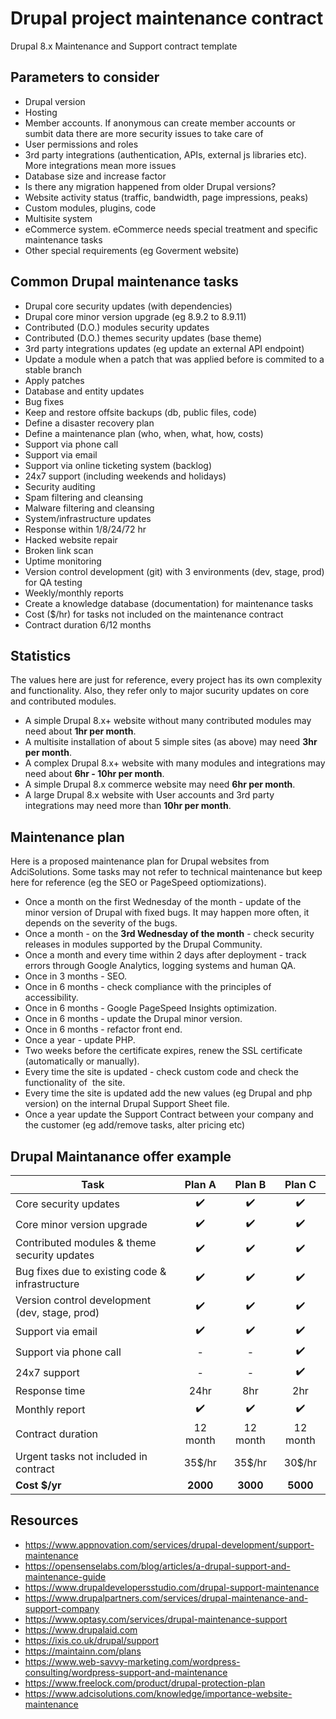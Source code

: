 # Drupal project maintenance contract
Drupal 8.x Maintenance and Support contract template


## Parameters to consider

- Drupal version
- Hosting
- Member accounts. If anonymous can create member accounts or sumbit data there are more security issues to take care of
- User permissions and roles
- 3rd party integrations (authentication, APIs, external js libraries etc). More integrations mean more issues
- Database size and increase factor
- Is there any migration happened from older Drupal versions?
- Website activity status (traffic, bandwidth, page impressions, peaks)
- Custom modules, plugins, code
- Multisite system
- eCommerce system. eCommerce needs special treatment and specific maintenance tasks
- Other special requirements (eg Goverment website)


## Common Drupal maintenance tasks

- Drupal core security updates (with dependencies)
- Drupal core minor version upgrade (eg 8.9.2 to 8.9.11)
- Contributed (D.O.) modules security updates
- Contributed (D.O.) themes security updates (base theme)
- 3rd party integrations updates (eg update an external API endpoint)
- Update a module when a patch that was applied before is commited to a stable branch
- Apply patches
- Database and entity updates
- Bug fixes
- Keep and restore offsite backups (db, public files, code)
- Define a disaster recovery plan
- Define a maintenance plan (who, when, what, how, costs)
- Support via phone call
- Support via email
- Support via online ticketing system (backlog)
- 24x7 support (including weekends and holidays)
- Security auditing
- Spam filtering and cleansing
- Malware filtering and cleansing
- System/infrastructure updates
- Response within 1/8/24/72 hr
- Hacked website repair
- Broken link scan
- Uptime monitoring
- Version control development (git) with 3 environments (dev, stage, prod) for QA testing
- Weekly/monthly reports
- Create a knowledge database (documentation) for maintenance tasks
- Cost ($/hr) for tasks not included on the maintenance contract
- Contract duration 6/12 months


## Statistics
The values here are just for reference, every project has its own complexity and functionality. Also, they refer only to major sucurity updates on core and contributed modules.

- A simple Drupal 8.x+ website without many contributed modules may need about **1hr per month**.
- A multisite installation of about 5 simple sites (as above) may need **3hr per month**.
- A complex Drupal 8.x+ website with many modules and integrations may need about **6hr - 10hr per month**.
- A simple Drupal 8.x commerce website may need **6hr per month**.
- A large Drupal 8.x website with User accounts and 3rd party integrations may need more than **10hr per month**.


## Maintenance plan

Here is a proposed maintenance plan for Drupal websites from AdciSolutions.
Some tasks may not refer to technical maintenance but keep here for reference (eg the SEO or PageSpeed optiomizations).

- Once a month on the first Wednesday of the month - update of the minor version of Drupal with fixed bugs. It may happen more often, it depends on the severity of the bugs.
- Once a month - on the **3rd Wednesday of the month** - check security releases in modules supported by the Drupal Community.
- Once a month and every time within 2 days after deployment - track errors through Google Analytics, logging systems and human QA.
- Once in 3 months - SEO.
- Once in 6 months - check compliance with the principles of accessibility.
- Once in 6 months - Google PageSpeed Insights optimization.
- Once in 6 months - update the Drupal minor version.
- Once in 6 months - refactor front end.
- Once a year - update PHP.
- Two weeks before the certificate expires, renew the SSL certificate (automatically or manually).
- Every time the site is updated - check custom code and check the functionality of  the site.
- Every time the site is updated add the new values (eg Drupal and php version) on the internal Drupal Support Sheet file.
- Once a year update the Support Contract between your company and the customer (eg add/remove tasks, alter pricing etc)


## Drupal Maintanance offer example

| Task   | Plan A    | Plan B    | Plan C   |
| ------ | :-------: | :-------: | :-------:|
| Core security updates | :heavy_check_mark: | :heavy_check_mark: | :heavy_check_mark: |
| Core minor version upgrade | :heavy_check_mark: | :heavy_check_mark: | :heavy_check_mark: |
| Contributed modules & theme security updates | :heavy_check_mark: | :heavy_check_mark: | :heavy_check_mark: |
| Bug fixes due to existing code & infrastructure | :heavy_check_mark: | :heavy_check_mark: | :heavy_check_mark: | 
| Version control development (dev, stage, prod) | :heavy_check_mark: | :heavy_check_mark: | :heavy_check_mark: | 
| Support via email | :heavy_check_mark: | :heavy_check_mark: | :heavy_check_mark: |
| Support via phone call | - | - | :heavy_check_mark: |
| 24x7 support | - | - | :heavy_check_mark: | 
| Response time | 24hr | 8hr | 2hr |
| Monthly report | :heavy_check_mark: | :heavy_check_mark: | :heavy_check_mark: | 
| Contract duration | 12 month | 12 month | 12 month |
| Urgent tasks not included in contract | 35$/hr | 35$/hr | 30$/hr |
| **Cost $/yr** | **2000** | **3000** | **5000** |


## Resources
- https://www.appnovation.com/services/drupal-development/support-maintenance
- https://opensenselabs.com/blog/articles/a-drupal-support-and-maintenance-guide
- https://www.drupaldevelopersstudio.com/drupal-support-maintenance
- https://www.drupalpartners.com/services/drupal-maintenance-and-support-company
- https://www.optasy.com/services/drupal-maintenance-support
- https://www.drupalaid.com
- https://ixis.co.uk/drupal/support
- https://maintainn.com/plans
- https://www.web-savvy-marketing.com/wordpress-consulting/wordpress-support-and-maintenance
- https://www.freelock.com/product/drupal-protection-plan
- https://www.adcisolutions.com/knowledge/importance-website-maintenance
